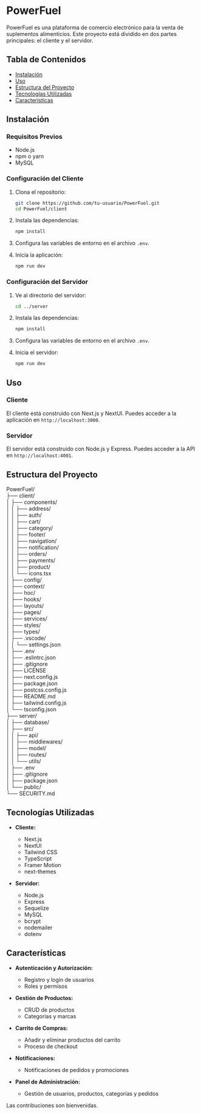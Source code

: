 # PowerFuel

PowerFuel es una plataforma de comercio electrónico para la venta de suplementos alimenticios. Este proyecto está dividido en dos partes principales: el cliente y el servidor.

## Tabla de Contenidos

- [Instalación](#instalación)
- [Uso](#uso)
- [Estructura del Proyecto](#estructura-del-proyecto)
- [Tecnologías Utilizadas](#tecnologías-utilizadas)
- [Características](#características)

## Instalación

### Requisitos Previos

- Node.js
- npm o yarn
- MySQL

### Configuración del Cliente

1. Clona el repositorio:
    ```sh
    git clone https://github.com/tu-usuario/PowerFuel.git
    cd PowerFuel/client
    ```

2. Instala las dependencias:
    ```sh
    npm install
    ```

3. Configura las variables de entorno en el archivo `.env`.

4. Inicia la aplicación:
    ```sh
    npm run dev
    ```

### Configuración del Servidor

1. Ve al directorio del servidor:
    ```sh
    cd ../server
    ```

2. Instala las dependencias:
    ```sh
    npm install
    ```

3. Configura las variables de entorno en el archivo `.env`.

4. Inicia el servidor:
    ```sh
    npm run dev
    ```

## Uso

### Cliente

El cliente está construido con Next.js y NextUI. Puedes acceder a la aplicación en `http://localhost:3000`.

### Servidor

El servidor está construido con Node.js y Express. Puedes acceder a la API en `http://localhost:4001`.

## Estructura del Proyecto

PowerFuel/  
├── client/   
│   ├── components/  
│   │   ├── address/  
│   │   ├── auth/  
│   │   ├── cart/  
│   │   ├── category/  
│   │   ├── footer/  
│   │   ├── navigation/  
│   │   ├── notification/  
│   │   ├── orders/  
│   │   ├── payments/  
│   │   ├── product/  
│   │   └── icons.tsx  
│   ├── config/  
│   ├── context/  
│   ├── hoc/  
│   ├── hooks/  
│   ├── layouts/  
│   ├── pages/  
│   ├── services/  
│   ├── styles/  
│   ├── types/  
│   ├── .vscode/  
│   │   └── settings.json  
│   ├── .env  
│   ├── .eslintrc.json  
│   ├── .gitignore  
│   ├── LICENSE  
│   ├── next.config.js  
│   ├── package.json  
│   ├── postcss.config.js  
│   ├── README.md  
│   ├── tailwind.config.js  
│   └── tsconfig.json  
├── server/  
│   ├── database/  
│   ├── src/  
│   │   ├── api/  
│   │   ├── middlewares/  
│   │   ├── model/  
│   │   ├── routes/  
│   │   └── utils/  
│   ├── .env  
│   ├── .gitignore  
│   ├── package.json  
│   └── public/  
└── SECURITY.md  
  
## Tecnologías Utilizadas

- **Cliente:**
  - Next.js
  - NextUI
  - Tailwind CSS
  - TypeScript
  - Framer Motion
  - next-themes

- **Servidor:**
  - Node.js
  - Express
  - Sequelize
  - MySQL
  - bcrypt
  - nodemailer
  - dotenv

## Características

- **Autenticación y Autorización:**
  - Registro y login de usuarios
  - Roles y permisos

- **Gestión de Productos:**
  - CRUD de productos
  - Categorías y marcas

- **Carrito de Compras:**
  - Añadir y eliminar productos del carrito
  - Proceso de checkout

- **Notificaciones:**
  - Notificaciones de pedidos y promociones

- **Panel de Administración:**
  - Gestión de usuarios, productos, categorías y pedidos

Las contribuciones son bienvenidas.
